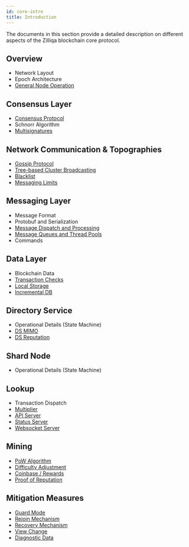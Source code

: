 ```yaml
---
id: core-intro
title: Introduction
---
```

The documents in this section provide a detailed description on different aspects of the Zilliqa blockchain core protocol.

## Overview

- Network Layout
- Epoch Architecture
- [General Node Operation](core-node-operation.md)

## Consensus Layer

- [Consensus Protocol](core-consensus.md#usage-in-the-protocol)
- Schnorr Algorithm
- [Multisignatures](core-consensus.md#multisignatures)

## Network Communication & Topographies

- [Gossip Protocol](core-network.md#gossip-protocol)
- [Tree-based Cluster Broadcasting](core-network.md#tree-based-cluster-broadcasting)
- [Blacklist](core-network.md#blacklist)
- [Messaging Limits](core-network.md#messaging-limits)

## Messaging Layer

- Message Format
- Protobuf and Serialization
- [Message Dispatch and Processing](core-messaging.md#message-dispatch-and-processing)
- [Message Queues and Thread Pools](core-messaging.md#message-queues-and-thread-pools)
- Commands

## Data Layer

- Blockchain Data
- [Transaction Checks](core-data.md#transaction-checks)
- [Local Storage](core-data.md#local-node-storage)
- [Incremental DB](core-incremental-db.md)

## Directory Service

- Operational Details (State Machine)
- [DS MIMO](core-directory-service.md#ds-committee-multiple-in-multiple-out-ds-mimo-setup)
- [DS Reputation](core-directory-service.md#ds-reputation)

## Shard Node

- Operational Details (State Machine)

## Lookup

- Transaction Dispatch
- [Multiplier](core-multipliers.md)
- [API Server](core-lookup-servers.md#api-server)
- [Status Server](core-lookup-servers.md#status-server)
- [Websocket Server](core-lookup-servers.md#websocket-server)

## Mining

- [PoW Algorithm](core-mining.md#pow-algorithm)
- [Difficulty Adjustment](core-mining.md#difficulty-adjustment)
- [Coinbase / Rewards](core-mining.md#coinbase--rewards)
- [Proof of Reputation](core-mining.md#proof-of-reputation)

## Mitigation Measures

- [Guard Mode](core-guard-mode.md)
- [Rejoin Mechanism](core-rejoin-mechanism.md)
- [Recovery Mechanism](core-recovery-mechanism.md)
- [View Change](core-view-change.md)
- [Diagnostic Data](core-diagnostic-data.md)